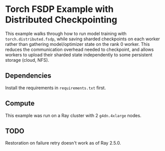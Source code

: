# Torch FSDP Example with Distributed Checkpointing

This example walks through how to run model training with `torch.distributed.fsdp`,
while saving sharded checkpoints on each worker rather than gathering model/optimizer
state on the rank 0 worker. This reduces the communication overhead needed to checkpoint,
and allows workers to upload their sharded state independently to some
persistent storage (cloud, NFS).

## Dependencies

Install the requirements in `requirements.txt` first.

## Compute

This example was run on a Ray cluster with 2 `g4dn.4xlarge` nodes.

## TODO

Restoration on failure retry doesn't work as of Ray 2.5.0.
